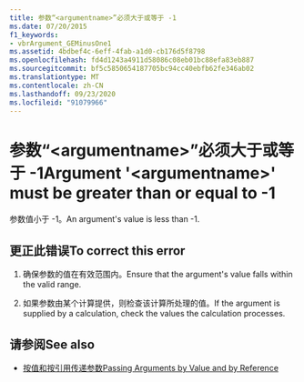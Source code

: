 ```yaml
---
title: 参数“<argumentname>”必须大于或等于 -1
ms.date: 07/20/2015
f1_keywords:
- vbrArgument_GEMinusOne1
ms.assetid: 4bdbef4c-6eff-4fab-a1d0-cb176d5f8798
ms.openlocfilehash: fd4d1243a4911d58086c08eb01bc88efa83eb887
ms.sourcegitcommit: bf5c5850654187705bc94cc40ebfb62fe346ab02
ms.translationtype: MT
ms.contentlocale: zh-CN
ms.lasthandoff: 09/23/2020
ms.locfileid: "91079966"
---
```

# <a name="argument-argumentname-must-be-greater-than-or-equal-to--1"></a><span data-ttu-id="2ae09-102">参数“\<argumentname>”必须大于或等于 -1</span><span class="sxs-lookup"><span data-stu-id="2ae09-102">Argument '\<argumentname>' must be greater than or equal to -1</span></span>

<span data-ttu-id="2ae09-103">参数值小于 -1。</span><span class="sxs-lookup"><span data-stu-id="2ae09-103">An argument's value is less than -1.</span></span>  
  
## <a name="to-correct-this-error"></a><span data-ttu-id="2ae09-104">更正此错误</span><span class="sxs-lookup"><span data-stu-id="2ae09-104">To correct this error</span></span>  
  
1. <span data-ttu-id="2ae09-105">确保参数的值在有效范围内。</span><span class="sxs-lookup"><span data-stu-id="2ae09-105">Ensure that the argument's value falls within the valid range.</span></span>  
  
2. <span data-ttu-id="2ae09-106">如果参数由某个计算提供，则检查该计算所处理的值。</span><span class="sxs-lookup"><span data-stu-id="2ae09-106">If the argument is supplied by a calculation, check the values the calculation processes.</span></span>  
  
## <a name="see-also"></a><span data-ttu-id="2ae09-107">请参阅</span><span class="sxs-lookup"><span data-stu-id="2ae09-107">See also</span></span>

- [<span data-ttu-id="2ae09-108">按值和按引用传递参数</span><span class="sxs-lookup"><span data-stu-id="2ae09-108">Passing Arguments by Value and by Reference</span></span>](../programming-guide/language-features/procedures/passing-arguments-by-value-and-by-reference.md)
